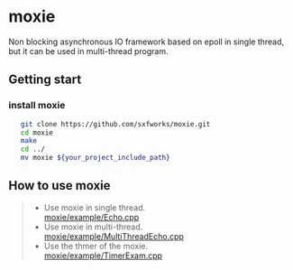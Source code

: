 # moxie
Non blocking asynchronous IO framework based on epoll in single thread, but it can be used in multi-thread program.

## Getting start
### install moxie
```bash
   git clone https://github.com/sxfworks/moxie.git
   cd moxie
   make
   cd ../
   mv moxie ${your_project_include_path}
```
## How to use moxie
> * Use moxie in single thread.</br>
[moxie/example/Echo.cpp](https://github.com/sxfworks/moxie/blob/master/example/Echo.cpp)
> * Use moxie in multi-thread.</br>
[moxie/example/MultiThreadEcho.cpp](https://github.com/sxfworks/moxie/blob/master/example/MultiThreadEcho.cpp)
> * Use the thmer of the moxie.</br>
[moxie/example/TimerExam.cpp](https://github.com/sxfworks/moxie/blob/master/example/TimerExam.cpp)

